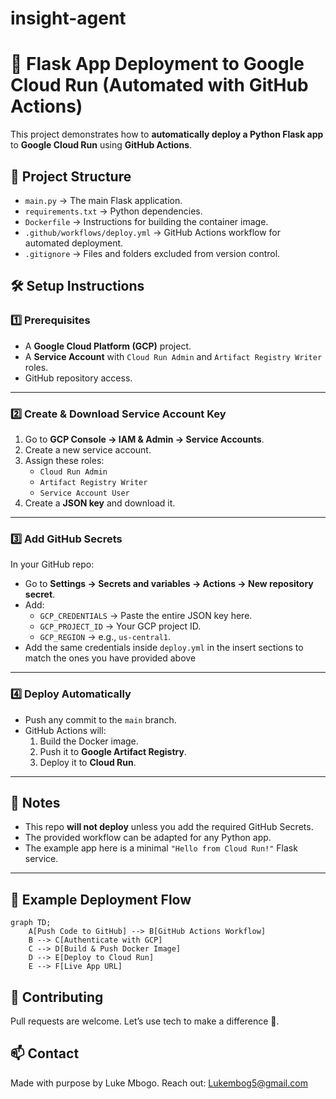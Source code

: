 # insight-agent

# 🚀 Flask App Deployment to Google Cloud Run (Automated with GitHub Actions)

This project demonstrates how to **automatically deploy a Python Flask app** to **Google Cloud Run** using **GitHub Actions**.

## 📂 Project Structure
- `main.py` → The main Flask application.
- `requirements.txt` → Python dependencies.
- `Dockerfile` → Instructions for building the container image.
- `.github/workflows/deploy.yml` → GitHub Actions workflow for automated deployment.
- `.gitignore` → Files and folders excluded from version control.

## 🛠 Setup Instructions

### 1️⃣ Prerequisites
- A **Google Cloud Platform (GCP)** project.
- A **Service Account** with `Cloud Run Admin` and `Artifact Registry Writer` roles.
- GitHub repository access.

---

### 2️⃣ Create & Download Service Account Key
1. Go to **GCP Console → IAM & Admin → Service Accounts**.
2. Create a new service account.
3. Assign these roles:
   - `Cloud Run Admin`
   - `Artifact Registry Writer`
   - `Service Account User`
4. Create a **JSON key** and download it.

---

### 3️⃣ Add GitHub Secrets
In your GitHub repo:
- Go to **Settings → Secrets and variables → Actions → New repository secret**.
- Add:
  - `GCP_CREDENTIALS` → Paste the entire JSON key here.
  - `GCP_PROJECT_ID` → Your GCP project ID.
  - `GCP_REGION` → e.g., `us-central1`.
- Add the same credentials inside `deploy.yml` in the insert sections to match the ones you have provided above
---

### 4️⃣ Deploy Automatically
- Push any commit to the `main` branch.
- GitHub Actions will:
  1. Build the Docker image.
  2. Push it to **Google Artifact Registry**.
  3. Deploy it to **Cloud Run**.

---

## 📌 Notes
- This repo **will not deploy** unless you add the required GitHub Secrets.
- The provided workflow can be adapted for any Python app.
- The example app here is a minimal `"Hello from Cloud Run!"` Flask service.

---

## 📸 Example Deployment Flow
```mermaid
graph TD;
    A[Push Code to GitHub] --> B[GitHub Actions Workflow]
    B --> C[Authenticate with GCP]
    C --> D[Build & Push Docker Image]
    D --> E[Deploy to Cloud Run]
    E --> F[Live App URL]
```
## 🙌 Contributing
Pull requests are welcome. Let’s use tech to make a difference 💪.

## 📫 Contact
Made with purpose by Luke Mbogo.
Reach out: Lukembog5@gmail.com

